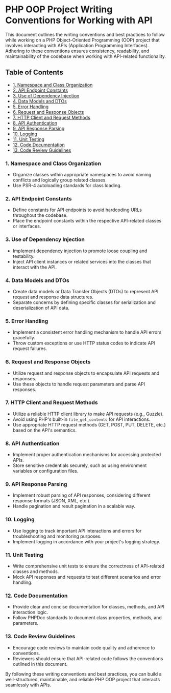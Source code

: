 # PHP OOP Project Writing Conventions for Working with API

This document outlines the writing conventions and best practices to follow while working on a PHP Object-Oriented Programming (OOP) project that involves interacting with APIs (Application Programming Interfaces). Adhering to these conventions ensures consistency, readability, and maintainability of the codebase when working with API-related functionality.

## Table of Contents
- [1. Namespace and Class Organization](#1-namespace-and-class-organization)
- [2. API Endpoint Constants](#2-api-endpoint-constants)
- [3. Use of Dependency Injection](#3-use-of-dependency-injection)
- [4. Data Models and DTOs](#4-data-models-and-dtos)
- [5. Error Handling](#5-error-handling)
- [6. Request and Response Objects](#6-request-and-response-objects)
- [7. HTTP Client and Request Methods](#7-http-client-and-request-methods)
- [8. API Authentication](#8-api-authentication)
- [9. API Response Parsing](#9-api-response-parsing)
- [10. Logging](#10-logging)
- [11. Unit Testing](#11-unit-testing)
- [12. Code Documentation](#12-code-documentation)
- [13. Code Review Guidelines](#13-code-review-guidelines)

### 1. Namespace and Class Organization

- Organize classes within appropriate namespaces to avoid naming conflicts and logically group related classes.
- Use PSR-4 autoloading standards for class loading.

### 2. API Endpoint Constants

- Define constants for API endpoints to avoid hardcoding URLs throughout the codebase.
- Place the endpoint constants within the respective API-related classes or interfaces.

### 3. Use of Dependency Injection

- Implement dependency injection to promote loose coupling and testability.
- Inject API client instances or related services into the classes that interact with the API.

### 4. Data Models and DTOs

- Create data models or Data Transfer Objects (DTOs) to represent API request and response data structures.
- Separate concerns by defining specific classes for serialization and deserialization of API data.

### 5. Error Handling

- Implement a consistent error handling mechanism to handle API errors gracefully.
- Throw custom exceptions or use HTTP status codes to indicate API request failures.

### 6. Request and Response Objects

- Utilize request and response objects to encapsulate API requests and responses.
- Use these objects to handle request parameters and parse API responses.

### 7. HTTP Client and Request Methods

- Utilize a reliable HTTP client library to make API requests (e.g., Guzzle).
- Avoid using PHP's built-in `file_get_contents` for API interactions.
- Use appropriate HTTP request methods (GET, POST, PUT, DELETE, etc.) based on the API's semantics.

### 8. API Authentication

- Implement proper authentication mechanisms for accessing protected APIs.
- Store sensitive credentials securely, such as using environment variables or configuration files.

### 9. API Response Parsing

- Implement robust parsing of API responses, considering different response formats (JSON, XML, etc.).
- Handle pagination and result pagination in a scalable way.

### 10. Logging

- Use logging to track important API interactions and errors for troubleshooting and monitoring purposes.
- Implement logging in accordance with your project's logging strategy.

### 11. Unit Testing

- Write comprehensive unit tests to ensure the correctness of API-related classes and methods.
- Mock API responses and requests to test different scenarios and error handling.

### 12. Code Documentation

- Provide clear and concise documentation for classes, methods, and API interaction logic.
- Follow PHPDoc standards to document class properties, methods, and parameters.

### 13. Code Review Guidelines

- Encourage code reviews to maintain code quality and adherence to conventions.
- Reviewers should ensure that API-related code follows the conventions outlined in this document.

By following these writing conventions and best practices, you can build a well-structured, maintainable, and reliable PHP OOP project that interacts seamlessly with APIs.
